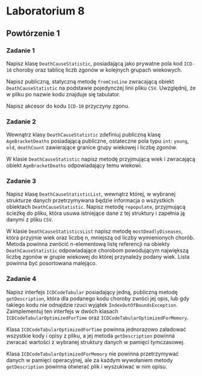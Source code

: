 # Laboratorium 8

## Powtórzenie 1

### Zadanie 1

Napisz klasę ```DeathCauseStatistic```, posiadającą jako prywatne pola kod ```ICD-10``` choroby oraz tablicę liczb zgonów w kolejnych grupach wiekowych.

Napisz publiczną, statyczną metodę ```fromCsvLine``` zwracającą obiekt ```DeathCauseStatistic``` na podstawie pojedynczej linii pliku ```CSV```. Uwzględnij, że w pliku po nazwie kodu znajduje się tabulator.

Napisz akcesor do kodu ```ICD-10``` przyczyny zgonu.

### Zadanie 2

Wewnątrz klasy ```DeathCauseStatistic``` zdefiniuj publiczną klasę ```AgeBracketDeaths``` posiadającą publiczne, ostateczne pola typu ```int```: ```young```, ```old```, ```deathCount``` zawierające granice grupy wiekowej i liczbę zgonów.

W klasie ```DeathCauseStatistic``` napisz metodę przyjmującą wiek i zwracającą obiekt ```AgeBracketDeaths``` odpowiadający temu wiekowi.

### Zadanie 3

Napisz klasę ```DeathCauseStatisticList```, wewnątrz której, w wybranej strukturze danych przetrzymywana będzie informacja o wszystkich obiektach ```DeathCauseStatistic```. Napisz metodę ```repopulate```, przyjmującą ścieżkę do pliku, która usuwa istniejące dane z tej struktury i zapełnia ją danymi z pliku ```CSV```.

W klasie ```DeathCauseStatisticsList``` napisz metodę ```mostDeadlyDiseases```, która przyjmie wiek oraz liczbę n, mniejszą od liczby wymienionych chorób. Metoda powinna zwrócić n-elementową listę referencji na obiekty ```DeathCauseStatistic``` odpowiadające chorobom powodującym największą liczbę zgonów w grupie wiekowej do której przynależy podany wiek. Lista powinna być posortowana malejąco.

### Zadanie 4

Napisz interfejs ```ICDCodeTabular``` posiadający jedną, publiczną metodę ```getDescription```, która dla podanego kodu choroby zwróci jej opis, lub gdy takiego kodu nie odnajdzie rzuci wyjątek ```IndexOutOfBoundsException```. Zaimplementuj ten interfejs w dwóch klasach ```ICDCodeTabularOptimizedForTime``` oraz ```ICDCodeTabularOptimizedForMemory```.

Klasa ```ICDCodeTabularOptimizedForTime``` powinna jednorazowo załadować wszystkie kody i opisy z pliku, a jej metoda ```getDescription``` powinna zwracać wartości z wybranej struktury danych w pamięci tymczasowej.

Klasa ```ICDCodeTabularOptimizedForMemory``` nie powinna przetrzymywać danych w pamięci operacyjnej, ale za każdym wywołaniem metody ```getDescription``` powinna otwierać plik i wyszukiwać w nim opisu.
